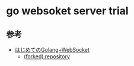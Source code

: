 # go websoket server trial


## 参考
* [はじめてのGolang+WebSocket](https://qiita.com/nekozuki_twt/items/82974d54db71ee12a5e7)
  - [(forked) repository](https://github.com/sudachi0114/go-websocket-trial)
